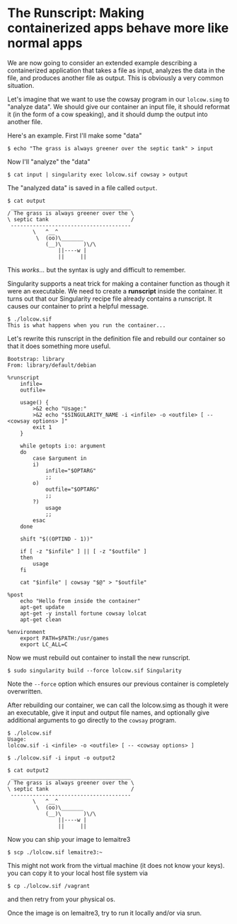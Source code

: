 # The Runscript: Making containerized apps behave more like normal apps

We are now going to consider an extended example describing a containerized application that takes a file as input, analyzes the data in the file, and produces another file as output.
This is obviously a very common situation.

Let's imagine that we want to use the cowsay program in our `lolcow.simg` to "analyze data".  We should give our container an input file, it should reformat it (in the form of a cow speaking), and it should dump the output into another file.  

Here's an example.  First I'll make some "data"

```
$ echo "The grass is always greener over the septic tank" > input
```

Now I'll "analyze" the "data"

```
$ cat input | singularity exec lolcow.sif cowsay > output
```

The "analyzed data" is saved in a file called `output`. 

```
$ cat output
 ______________________________________
/ The grass is always greener over the \
\ septic tank                          /
 --------------------------------------
        \   ^__^
         \  (oo)\_______
            (__)\       )\/\
                ||----w |
                ||     ||
```

This _works..._ but the syntax is ugly and difficult to remember.  

Singularity supports a neat trick for making a container function as though it were an executable.  We need to create a **runscript** inside the container. It turns out that our Singularity recipe file already contains a runscript.  It causes our container to print a helpful message.  

```
$ ./lolcow.sif
This is what happens when you run the container...
```

Let's rewrite this runscript in the definition file and rebuild our container
so that it does something more useful.  

```
Bootstrap: library
From: library/default/debian

%runscript
    infile=
    outfile=

    usage() {
        >&2 echo "Usage:"
        >&2 echo "$SINGULARITY_NAME -i <infile> -o <outfile> [ -- <cowsay options> ]"
        exit 1
    }

    while getopts i:o: argument
    do
        case $argument in
        i)
            infile="$OPTARG"
            ;;
        o)
            outfile="$OPTARG"
            ;;
        ?)
            usage
            ;;
        esac
    done

    shift "$((OPTIND - 1))"

    if [ -z "$infile" ] || [ -z "$outfile" ]
    then
        usage
    fi

    cat "$infile" | cowsay "$@" > "$outfile"

%post
    echo "Hello from inside the container"
    apt-get update
    apt-get -y install fortune cowsay lolcat
    apt-get clean

%environment
    export PATH=$PATH:/usr/games
    export LC_ALL=C
```

Now we must rebuild out container to install the new runscript.  

```
$ sudo singularity build --force lolcow.sif Singularity
```

Note the `--force` option which ensures our previous container is completely overwritten.

After rebuilding our container, we can call the lolcow.simg as though it were an executable, give it input and output file names, and optionally give additional arguments to go directly to the `cowsay` program.  

```
$ ./lolcow.sif
Usage:
lolcow.sif -i <infile> -o <outfile> [ -- <cowsay options> ]

$ ./lolcow.sif -i input -o output2

$ cat output2
 ______________________________________
/ The grass is always greener over the \
\ septic tank                          /
 --------------------------------------
        \   ^__^
         \  (oo)\_______
            (__)\       )\/\
                ||----w |
                ||     ||
```


Now you can ship your image to lemaitre3
```
$ scp ./lolcow.sif lemaitre3:~
```
This might not work from the virtual machine (it does not know your keys).
you can copy it to your local host file system via
```
$ cp ./lolcow.sif /vagrant
```
and then retry from your physical os.

Once the image is on lemaitre3, try to run it locally and/or via srun.
